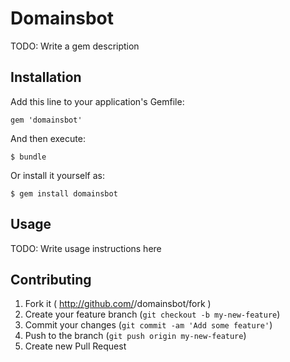 # Domainsbot

TODO: Write a gem description

## Installation

Add this line to your application's Gemfile:

    gem 'domainsbot'

And then execute:

    $ bundle

Or install it yourself as:

    $ gem install domainsbot

## Usage

TODO: Write usage instructions here

## Contributing

1. Fork it ( http://github.com/<my-github-username>/domainsbot/fork )
2. Create your feature branch (`git checkout -b my-new-feature`)
3. Commit your changes (`git commit -am 'Add some feature'`)
4. Push to the branch (`git push origin my-new-feature`)
5. Create new Pull Request
